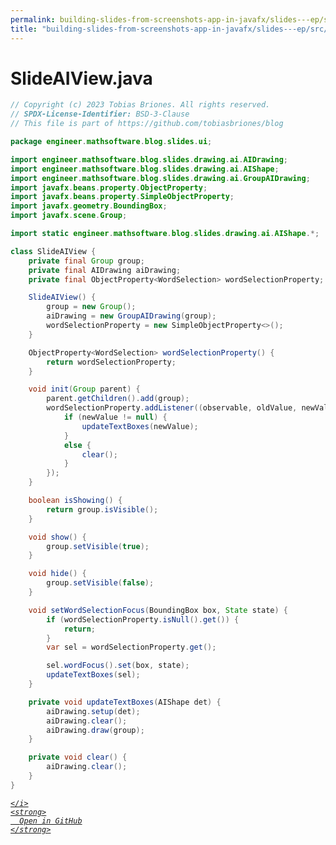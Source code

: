 ```yaml
---
permalink: building-slides-from-screenshots-app-in-javafx/slides---ep/src/main/java/engineer/mathsoftware/blog/slides/ui/SlideAIView.java.html
title: "building-slides-from-screenshots-app-in-javafx/slides---ep/src/main/java/engineer/mathsoftware/blog/slides/ui/SlideAIView.java"
---
```


# SlideAIView.java
```java
// Copyright (c) 2023 Tobias Briones. All rights reserved.
// SPDX-License-Identifier: BSD-3-Clause
// This file is part of https://github.com/tobiasbriones/blog

package engineer.mathsoftware.blog.slides.ui;

import engineer.mathsoftware.blog.slides.drawing.ai.AIDrawing;
import engineer.mathsoftware.blog.slides.drawing.ai.AIShape;
import engineer.mathsoftware.blog.slides.drawing.ai.GroupAIDrawing;
import javafx.beans.property.ObjectProperty;
import javafx.beans.property.SimpleObjectProperty;
import javafx.geometry.BoundingBox;
import javafx.scene.Group;

import static engineer.mathsoftware.blog.slides.drawing.ai.AIShape.*;

class SlideAIView {
    private final Group group;
    private final AIDrawing aiDrawing;
    private final ObjectProperty<WordSelection> wordSelectionProperty;

    SlideAIView() {
        group = new Group();
        aiDrawing = new GroupAIDrawing(group);
        wordSelectionProperty = new SimpleObjectProperty<>();
    }

    ObjectProperty<WordSelection> wordSelectionProperty() {
        return wordSelectionProperty;
    }

    void init(Group parent) {
        parent.getChildren().add(group);
        wordSelectionProperty.addListener((observable, oldValue, newValue) -> {
            if (newValue != null) {
                updateTextBoxes(newValue);
            }
            else {
                clear();
            }
        });
    }

    boolean isShowing() {
        return group.isVisible();
    }

    void show() {
        group.setVisible(true);
    }

    void hide() {
        group.setVisible(false);
    }

    void setWordSelectionFocus(BoundingBox box, State state) {
        if (wordSelectionProperty.isNull().get()) {
            return;
        }
        var sel = wordSelectionProperty.get();

        sel.wordFocus().set(box, state);
        updateTextBoxes(sel);
    }

    private void updateTextBoxes(AIShape det) {
        aiDrawing.setup(det);
        aiDrawing.clear();
        aiDrawing.draw(group);
    }

    private void clear() {
        aiDrawing.clear();
    }
}

```
<div class="social open-gh-btn my-4">
  <a class="btn btn-github" href="https://github.com/tobiasbriones/blog/tree/main/swe/dev/java/javafx/drawing/productivity/building-slides-from-screenshots-app-in-javafx/slides---ep/src/main/java/engineer/mathsoftware/blog/slides/ui/SlideAIView.java" target="_blank">
    <i class="fab fa-github">
      
    </i>
    <strong>
      Open in GitHub
    </strong>
  </a>
</div>